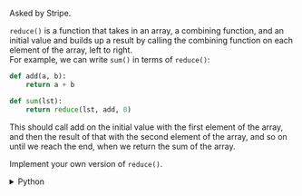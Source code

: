 Asked by Stripe.

`reduce()` is a function that takes in an array, a combining function, and an initial value and builds up a result by calling the combining function on each element of the array, left to right.  
For example, we can write `sum()` in terms of `reduce()`:
```python
def add(a, b):
    return a + b

def sum(lst):
    return reduce(lst, add, 0)
```
This should call add on the initial value with the first element of the array, and then the result of that with the second element of the array, and so on until we reach the end, when we return the sum of the array.

Implement your own version of `reduce()`.

<details>
  <summary>Python</summary>
  
  ```python
  def reduce(a, f, s): 
      '''
      a => array
      f => function
      s => start
      '''
      for i in a:
          s = f(s, i)

      return s
    
  def add(a, b):
      return a + b

  def mul(a, b):
      return a * b

  a = [1, 2, 3, 4, 5]

  print(reduce(a, add, 0))

  print(reduce(a, mul, 1))
  ```
</details>
